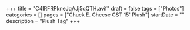+++
title = "C4IRFRPkneJqAJj5qQTH.avif"
draft = false
tags = ["Photos"]
categories = []
pages = ["Chuck E. Cheese CST 15' Plush"]
startDate = ""
description = "Plush Tag"
+++
